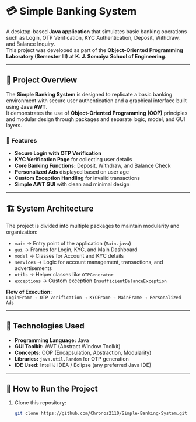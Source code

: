 # 💳 Simple Banking System  

A desktop-based **Java application** that simulates basic banking operations such as Login, OTP Verification, KYC Authentication, Deposit, Withdraw, and Balance Inquiry.  
This project was developed as part of the **Object-Oriented Programming Laboratory (Semester III)** at **K. J. Somaiya School of Engineering**.

---

## 🧠 Project Overview  
The **Simple Banking System** is designed to replicate a basic banking environment with secure user authentication and a graphical interface built using **Java AWT**.  
It demonstrates the use of **Object-Oriented Programming (OOP)** principles and modular design through packages and separate logic, model, and GUI layers.

### 🔑 Features
- **Secure Login with OTP Verification**
- **KYC Verification Page** for collecting user details  
- **Core Banking Functions:** Deposit, Withdraw, and Balance Check  
- **Personalized Ads** displayed based on user age  
- **Custom Exception Handling** for invalid transactions  
- **Simple AWT GUI** with clean and minimal design  

---

## 🏗️ System Architecture  

The project is divided into multiple packages to maintain modularity and organization:  
- `main` → Entry point of the application (`Main.java`)  
- `gui` → Frames for Login, KYC, and Main Dashboard  
- `model` → Classes for Account and KYC details  
- `services` → Logic for account management, transactions, and advertisements  
- `utils` → Helper classes like `OTPGenerator`  
- `exceptions` → Custom exception `InsufficientBalanceException`  

**Flow of Execution:**  
`LoginFrame → OTP Verification → KYCFrame → MainFrame → Personalized Ads`

---

## 🧩 Technologies Used
- **Programming Language:** Java  
- **GUI Toolkit:** AWT (Abstract Window Toolkit)  
- **Concepts:** OOP (Encapsulation, Abstraction, Modularity)  
- **Libraries:** `java.util.Random` for OTP generation  
- **IDE Used:** IntelliJ IDEA / Eclipse (any preferred Java IDE)  

---

## 🚀 How to Run the Project  

1. Clone this repository:  
   ```bash
   git clone https://github.com/Chronos2110/Simple-Banking-System.git
